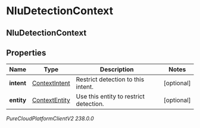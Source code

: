 # NluDetectionContext

## NluDetectionContext

## Properties

|Name | Type | Description | Notes|
|------------ | ------------- | ------------- | -------------|
| **intent** | [ContextIntent](ContextIntent) | Restrict detection to this intent. | [optional] |
| **entity** | [ContextEntity](ContextEntity) | Use this entity to restrict detection. | [optional] |



_PureCloudPlatformClientV2 238.0.0_
